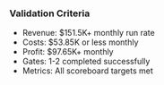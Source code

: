 ### Validation Criteria

- Revenue: $151.5K+ monthly run rate
- Costs: $53.85K or less monthly
- Profit: $97.65K+ monthly
- Gates: 1-2 completed successfully
- Metrics: All scoreboard targets met
